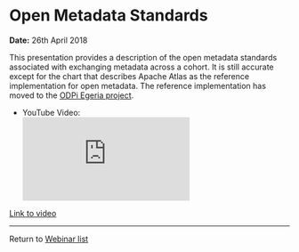 <!-- SPDX-License-Identifier: CC-BY-4.0 -->
<!-- Copyright Contributors to the ODPi Egeria project 2020. -->

# Open Metadata Standards

**Date:** 26th April 2018

This presentation provides a description of the open metadata standards associated
with exchanging metadata across a cohort.  It is still accurate except for the chart that
describes Apache Atlas as the reference implementation for open metadata.
The reference implementation has moved to the [ODPi Egeria project](https://egeria.odpi.org/).

* YouTube Video:
    <div class="video-wrapper">
        <iframe src="https://www.youtube.com/watch?v=WVRmRqYvxjQ" title="YouTube video player" frameborder="0" allow="accelerometer; autoplay; clipboard-write; encrypted-media; gyroscope; picture-in-picture" allowfullscreen></iframe>
    </div>

[Link to video](https://www.youtube.com/watch?v=WVRmRqYvxjQ)

----
Return to [Webinar list](..)